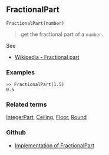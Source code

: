 ## FractionalPart

```
FractionalPart(number)
```

> get the fractional part of a `number`. 

See
* [Wikipedia - Fractional part](https://en.wikipedia.org/wiki/Fractional_part)

### Examples

```
>> FractionalPart(1.5)
0.5  
```

### Related terms 
[IntegerPart](IntegerPart.md), [Ceiling](Ceiling.md), [Floor](Floor.md), [Round](Round.md)

### Github

* [Implementation of FractionalPart](https://github.com/axkr/symja_android_library/blob/master/symja_android_library/matheclipse-core/src/main/java/org/matheclipse/core/builtin/IntegerFunctions.java#L675) 
